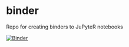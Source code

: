 # binder
Repo for creating binders to JuPyteR notebooks

[![Binder](https://mybinder.org/badge_logo.svg)](https://mybinder.org/v2/gh/mattiasvillani/binder/main)
